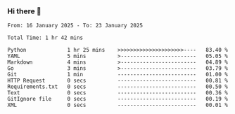 ### Hi there 👋

<!--
**zhumeme/zhumeme** is a ✨ _special_ ✨ repository because its `README.md` (this file) appears on your GitHub profile.

Here are some ideas to get you started:

- 🔭 I’m currently working on ...
- 🌱 I’m currently learning ...
- 👯 I’m looking to collaborate on ...
- 🤔 I’m looking for help with ...
- 💬 Ask me about ...
- 📫 How to reach me: ...
- 😄 Pronouns: ...
- ⚡ Fun fact: ...
-->

<!--START_SECTION:waka-->

```all_time
From: 16 January 2025 - To: 23 January 2025

Total Time: 1 hr 42 mins

Python             1 hr 25 mins    >>>>>>>>>>>>>>>>>>>>>----   83.40 %
YAML               5 mins          >------------------------   05.05 %
Markdown           4 mins          >------------------------   04.89 %
Go                 3 mins          >------------------------   03.79 %
Git                1 min           -------------------------   01.00 %
HTTP Request       0 secs          -------------------------   00.81 %
Requirements.txt   0 secs          -------------------------   00.50 %
Text               0 secs          -------------------------   00.36 %
GitIgnore file     0 secs          -------------------------   00.19 %
XML                0 secs          -------------------------   00.01 %
```

<!--END_SECTION:waka-->
